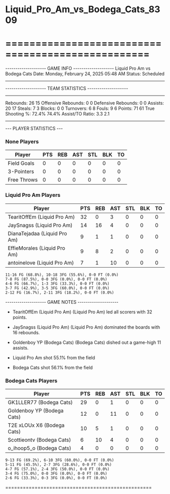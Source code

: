 # Liquid_Pro_Am_vs_Bodega_Cats_8309

==================================================
==================================================

-------------------- GAME INFO --------------------
Liquid Pro Am vs Bodega Cats
Date: Monday, February 24, 2025 05:48 AM
Status: Scheduled

--------------------------------------------------

-------------------- TEAM STATISTICS --------------------

---------------------------------------------------------------------------
Rebounds:                 26                        15
Offensive Rebounds:       0                         0
Defensive Rebounds:       0                         0
Assists:                  20                        17
Steals:                   7                         3
Blocks:                   0                         0
Turnovers:                6                         8
Fouls:                    9                         6
Points:                   71                        61
True Shooting %:          72.4%                     74.4%
Assist/TO Ratio:          3.3                       2.1

--------------------------------------------------

--- PLAYER STATISTICS ---

### None Players

|Player|PTS|REB|AST|STL|BLK|TO|
|---|---|---|---|---|---|---|
|Field Goals|0|0|0|0|0|0|
|3-Pointers|0|0|0|0|0|0|
|Free Throws|0|0|0|0|0|0|

### Liquid Pro Am Players

|Player|PTS|REB|AST|STL|BLK|TO|
|---|---|---|---|---|---|---|
|TearitOffEm (Liquid Pro Am)|32|0|3|0|0|0|
|JaySnagss (Liquid Pro Am)|14|16|4|0|0|0|
|DianaTejadaa (Liquid Pro Am)|9|1|1|0|0|0|
|EffieMorales (Liquid Pro Am)|9|8|2|0|0|0|
|antoinelove (Liquid Pro Am)|7|1|10|0|0|0|

```
11-16 FG (68.8%), 10-18 3FG (55.6%), 0-0 FT (0.0%)
7-8 FG (87.5%), 0-0 3FG (0.0%), 0-0 FT (0.0%)
4-6 FG (66.7%), 1-3 3FG (33.3%), 0-0 FT (0.0%)
3-7 FG (42.9%), 3-5 3FG (60.0%), 0-0 FT (0.0%)
2-12 FG (16.7%), 2-11 3FG (18.2%), 0-0 FT (0.0%)
```

-------------------- GAME NOTES --------------------

* TearitOffEm (Liquid Pro Am) (Liquid Pro Am) led all scorers with 32 points.
* JaySnagss (Liquid Pro Am) (Liquid Pro Am) dominated the boards with 16 rebounds.
* Goldenboy YP (Bodega Cats) (Bodega Cats) dished out a game-high 11 assists.

* Liquid Pro Am shot 55.1% from the field

* Bodega Cats shot 56.1% from the field

### Bodega Cats Players

|Player|PTS|REB|AST|STL|BLK|TO|
|---|---|---|---|---|---|---|
|GK1LLER77 (Bodega Cats)|29|0|1|0|0|0|
|Goldenboy YP (Bodega Cats)|12|0|11|0|0|0|
|T2E xLOUx X6 (Bodega Cats)|10|5|1|0|0|0|
|Scottieontv (Bodega Cats)|6|10|4|0|0|0|
|o_ihoop5_o (Bodega Cats)|4|0|0|0|0|0|

```
9-13 FG (69.2%), 6-10 3FG (60.0%), 0-0 FT (0.0%)
5-11 FG (45.5%), 2-7 3FG (28.6%), 0-0 FT (0.0%)
4-7 FG (57.1%), 2-4 3FG (50.0%), 0-0 FT (0.0%)
3-4 FG (75.0%), 0-0 3FG (0.0%), 0-0 FT (0.0%)
2-6 FG (33.3%), 0-3 3FG (0.0%), 0-0 FT (0.0%)
```

==================================================
